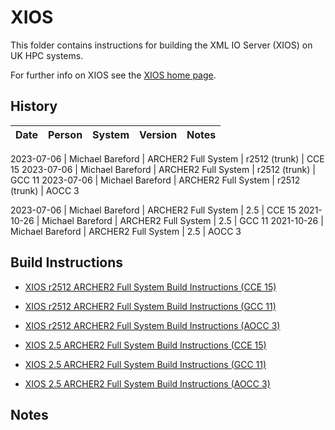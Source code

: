 XIOS
====

This folder contains instructions for building the XML IO Server (XIOS) on UK HPC systems.

For further info on XIOS see the [XIOS home page](https://forge.ipsl.jussieu.fr/ioserver).

History
-------

 Date | Person | System | Version | Notes
 ---- | ------ | ------ | ------- | -----

 2023-07-06 | Michael Bareford | ARCHER2 Full System | r2512 (trunk) | CCE 15
 2023-07-06 | Michael Bareford | ARCHER2 Full System | r2512 (trunk) | GCC 11
 2023-07-06 | Michael Bareford | ARCHER2 Full System | r2512 (trunk) | AOCC 3

 2023-07-06 | Michael Bareford | ARCHER2 Full System | 2.5 | CCE 15
 2021-10-26 | Michael Bareford | ARCHER2 Full System | 2.5 | GCC 11
 2021-10-26 | Michael Bareford | ARCHER2 Full System | 2.5 | AOCC 3

Build Instructions
------------------

* [XIOS r2512 ARCHER2 Full System Build Instructions (CCE 15)](build_xios_r2512_archer2_cce15.md)
* [XIOS r2512 ARCHER2 Full System Build Instructions (GCC 11)](build_xios_r2512_archer2_gcc11.md)
* [XIOS r2512 ARCHER2 Full System Build Instructions (AOCC 3)](build_xios_r2512_archer2_aocc3.md)

* [XIOS 2.5 ARCHER2 Full System Build Instructions (CCE 15)](build_xios_2.5_archer2_cce15.md)
* [XIOS 2.5 ARCHER2 Full System Build Instructions (GCC 11)](build_xios_2.5_archer2_gcc11.md)
* [XIOS 2.5 ARCHER2 Full System Build Instructions (AOCC 3)](build_xios_2.5_archer2_aocc3.md)

Notes
-----
